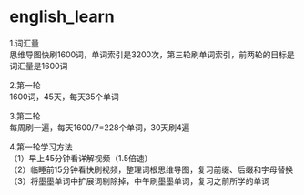 # english_learn
1.词汇量  
思维导图快刷1600词，单词索引是3200次，第三轮刷单词索引，前两轮的目标是词汇量是1600词

2.第一轮  
1600词，45天，每天35个单词

3.第二轮  
每周刷一遍，每天1600/7=228个单词，30天刷4遍

4.第一轮学习方法  
（1）早上45分钟看详解视频（1.5倍速）  
（2）临睡前15分钟看快刷视频，整理词根思维导图，复习前缀、后缀和字母替换  
（3）将墨墨单词中扩展词剔除掉，中午刷墨墨单词，复习之前所学的单词